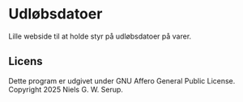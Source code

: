 # Udløbsdatoer

Lille webside til at holde styr på udløbsdatoer på varer.

## Licens

Dette program er udgivet under GNU Affero General Public License.
Copyright 2025 Niels G. W. Serup.
